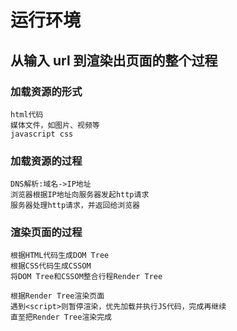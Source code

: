 # 运行环境

## 从输入 url 到渲染出页面的整个过程

### 加载资源的形式

```
html代码
媒体文件，如图片、视频等
javascript css
```

### 加载资源的过程

```
DNS解析:域名->IP地址
浏览器根据IP地址向服务器发起http请求
服务器处理http请求，并返回给浏览器
```

### 渲染页面的过程

```
根据HTML代码生成DOM Tree
根据CSS代码生成CSSOM
将DOM Tree和CSSOM整合行程Render Tree

根据Render Tree渲染页面
遇到<script>则暂停渲染，优先加载并执行JS代码，完成再继续
直至把Render Tree渲染完成
```
